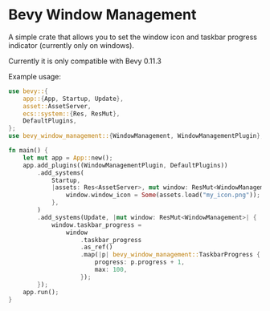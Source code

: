 # Bevy Window Management

A simple crate that allows you to set the window icon and taskbar progress indicator (currently only on windows).

Currently it is only compatible with Bevy 0.11.3

Example usage:
```rs
use bevy::{
    app::{App, Startup, Update},
    asset::AssetServer,
    ecs::system::{Res, ResMut},
    DefaultPlugins,
};
use bevy_window_management::{WindowManagement, WindowManagementPlugin};

fn main() {
    let mut app = App::new();
    app.add_plugins((WindowManagementPlugin, DefaultPlugins))
        .add_systems(
            Startup,
            |assets: Res<AssetServer>, mut window: ResMut<WindowManagement>| {
                window.window_icon = Some(assets.load("my_icon.png"));
            },
        )
        .add_systems(Update, |mut window: ResMut<WindowManagement>| {
            window.taskbar_progress =
                window
                    .taskbar_progress
                    .as_ref()
                    .map(|p| bevy_window_management::TaskbarProgress {
                        progress: p.progress + 1,
                        max: 100,
                    });
        });
    app.run();
}
```